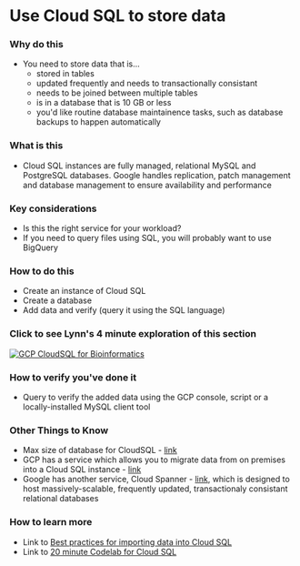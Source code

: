 
# Use Cloud SQL to store data

### Why do this
 - You need to store data that is...
    - stored in tables
    - updated frequently and needs to transactionally consistant 
    - needs to be joined between multiple tables
    - is in a database that is 10 GB or less
    - you'd like routine database maintainence tasks, such as database backups to happen automatically

### What is this
 - Cloud SQL instances are fully managed, relational MySQL and PostgreSQL databases. Google handles replication, patch management and database management to ensure availability and performance

### Key considerations
 - Is this the right service for your workload?
 - If you need to query files using SQL, you will probably want to use BigQuery

### How to do this
 - Create an instance of Cloud SQL
 - Create a database
 - Add data and verify (query it using the SQL language)

### Click to see Lynn's 4 minute exploration of this section  
[![GCP CloudSQL for Bioinformatics](http://img.youtube.com/vi/ceqG90ZFstc/0.jpg)](http://www.youtube.com/watch?v=ceqG90ZFstc "GCP CloudSQL for Bioinformatics")

### How to verify you've done it
 - Query to verify the added data using the GCP console, script or a locally-installed MySQL client tool

### Other Things to Know
 - Max size of database for CloudSQL - [link](https://cloud.google.com/sql/docs/quotas)
 - GCP has a service which allows you to migrate data from on premises into a Cloud SQL instance - [link](https://cloud.google.com/sql/docs/mysql/migrate-data)
 - Google has another service, Cloud Spanner - [link](https://cloud.google.com/spanner/), which is designed to host massively-scalable, frequently updated, transactionaly consistant relational databases

### How to learn more
 - Link to [Best practices for importing data into Cloud SQL](https://cloud.google.com/sql/docs/mysql/import-export/)
 - Link to [20 minute Codelab for Cloud SQL](https://codelabs.developers.google.com/codelabs/cloud-create-cloud-sql-db/index.html)
